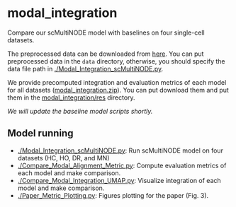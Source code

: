# modal_integration

Compare our scMultiNODE model with baselines on four single-cell datasets.

The preprocessed data can be downloaded from [here](https://doi.org/10.6084/m9.figshare.27420657.v1).
You can put preprocessed data in the `data` directory, otherwise, you should specify the data file path in [./Modal_Integration_scMultiNODE.py](./Modal_Integration_scMultiNODE.py).

We provide precomputed integration and evaluation metrics of each model for all datasets ([modal_integration.zip](https://doi.org/10.6084/m9.figshare.27418872.v2)). 
You can put download them and put them in the [modal_integration/res](./res) directory.

*We will update the baseline model scripts shortly.*


## Model running

- [./Modal_Integration_scMultiNODE.py](./Modal_Integration_scMultiNODE.py): Run scMultiNODE model on four datasets (HC, HO, DR, and MN)
- [./Compare_Modal_Alignment_Metric.py](./Compare_Modal_Alignment_Metric.py): Compute evaluation metrics of each model and make comparison. 
- [./Compare_Modal_Integration_UMAP.py](./Compare_Modal_Integration_UMAP.py): Visualize integration of each model and make comparison. 
- [./Paper_Metric_Plotting.py](./Paper_Metric_Plotting.py): Figures plotting for the paper (Fig. 3).
